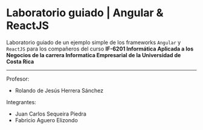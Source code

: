# Laboratorio guiado | Angular & ReactJS
Laboratorio guiado de un ejemplo simple de los frameworks `Angular` y `ReactJS` para los compañeros del curso <b>IF-6201 Informática Aplicada a los Negocios de la carrera Informatica Empresarial de la Universidad de Costa Rica</b>
***
Profesor: 
- Rolando de Jesús Herrera Sánchez

Integrantes: 
- Juan Carlos Sequeira Piedra
- Fabricio Aguero Elizondo
